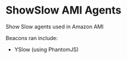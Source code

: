 ShowSlow AMI Agents
===================

Show Slow agents used in Amazon AMI

Beacons ran include:
- YSlow (using PhantomJS)
